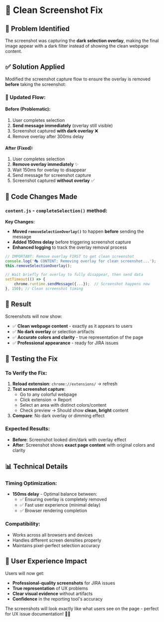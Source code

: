 # 🎯 Clean Screenshot Fix

## 🐛 Problem Identified

The screenshot was capturing the **dark selection overlay**, making the final image appear with a dark filter instead of showing the clean webpage content.

## ✅ Solution Applied

Modified the screenshot capture flow to ensure the overlay is removed **before** taking the screenshot:

### 🔄 Updated Flow:

#### Before (Problematic):
1. User completes selection
2. **Send message immediately** (overlay still visible)
3. Screenshot captured **with dark overlay** ❌
4. Remove overlay after 300ms delay

#### After (Fixed):
1. User completes selection  
2. **Remove overlay immediately** ✨
3. Wait 150ms for overlay to disappear
4. Send message for screenshot capture
5. Screenshot captured **without overlay** ✅

## 🔧 Code Changes Made

### `content.js` - `completeSelection()` method:

**Key Changes:**
- **Moved `removeSelectionOverlay()`** to happen **before** sending the message
- **Added 150ms delay** before triggering screenshot capture
- **Enhanced logging** to track the overlay removal process

```javascript
// IMPORTANT: Remove overlay FIRST to get clean screenshot
console.log('🎭 CONTENT: Removing overlay for clean screenshot...');
this.removeSelectionOverlay();

// Wait briefly for overlay to fully disappear, then send data
setTimeout(() => {
    chrome.runtime.sendMessage({...});  // Screenshot happens now
}, 150); // Clean screenshot timing
```

## 🎯 Result

Screenshots will now show:
- ✅ **Clean webpage content** - exactly as it appears to users
- ✅ **No dark overlay** or selection artifacts
- ✅ **Accurate colors and clarity** - true representation of the page
- ✅ **Professional appearance** - ready for JIRA issues

## 🧪 Testing the Fix

### To Verify the Fix:
1. **Reload extension**: `chrome://extensions/` → refresh
2. **Test screenshot capture**:
   - Go to any colorful webpage
   - Click extension → Report
   - Select an area with distinct colors/content
   - Check preview → Should show **clean, bright** content
3. **Compare**: No dark overlay or dimming effect

### Expected Results:
- **Before**: Screenshot looked dim/dark with overlay effect
- **After**: Screenshot shows **exact page content** with original colors and clarity

## 📊 Technical Details

### Timing Optimization:
- **150ms delay** - Optimal balance between:
  - ✅ Ensuring overlay is completely removed
  - ✅ Fast user experience (minimal delay)
  - ✅ Browser rendering completion

### Compatibility:
- Works across all browsers and devices
- Handles different screen densities properly
- Maintains pixel-perfect selection accuracy

## 🎉 User Experience Impact

Users will now get:
- **Professional-quality screenshots** for JIRA issues
- **True representation** of UX problems
- **Clear visual evidence** without artifacts
- **Confidence** in the reporting tool's accuracy

The screenshots will look exactly like what users see on the page - perfect for UX issue documentation! 📸✨
